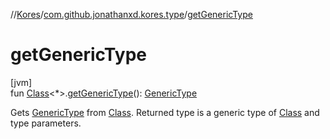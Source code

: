 //[Kores](../../index.md)/[com.github.jonathanxd.kores.type](index.md)/[getGenericType](get-generic-type.md)

# getGenericType

[jvm]\
fun [Class](https://docs.oracle.com/javase/8/docs/api/java/lang/Class.html)<*>.[getGenericType](get-generic-type.md)(): [GenericType](-generic-type/index.md)

Gets [GenericType](-generic-type/index.md) from [Class](https://docs.oracle.com/javase/8/docs/api/java/lang/Class.html). Returned type is a generic type of [Class](https://docs.oracle.com/javase/8/docs/api/java/lang/Class.html) and type parameters.
